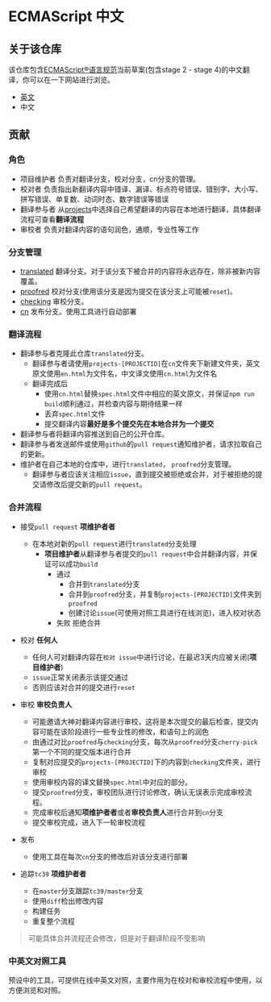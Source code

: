 
ECMAScript 中文
====

## 关于该仓库

该仓库包含[ECMAScript®语言规范](https://github.com/tc39/ecma262)当前草案(包含stage 2 - stage 4)的中文翻译，你可以在一下网站进行浏览。
- [英文](https://tc39.github.io/ecma262/)
- 中文

## 贡献

### 角色
- 项目维护者 负责对翻译分支，校对分支，cn分支的管理。
- 校对者 负责指出新翻译内容中错译、漏译、标点符号错误、错别字、大小写、拼写错误、单复数、动词时态、数字错误等错误
- 翻译参与者 从[projects](/projects)中选择自己希望翻译的内容在本地进行翻译，具体翻译流程可查看**翻译流程**
- 审校者 负责对翻译内容的语句润色，通顺，专业性等工作

### 分支管理

- [translated](/tree/translated) 翻译分支。对于该分支下被合并的内容将永远存在，除非被新内容覆盖。
- [proofred](/tree/proofred) 校对分支(使用该分支是因为提交在该分支上可能被`reset`)。
- [checking](/tree/checking) 审校分支。
- [cn](/tree/cn) 发布分支。使用工具进行自动部署

### 翻译流程

- 翻译参与者克隆此仓库`translated`分支。
  - 翻译参与者请使用`projects-[PROJECTID]`在`cn`文件夹下新建文件夹，英文原文使用`en.html`为文件名，中文译文使用`cn.html`为文件名
  - 翻译完成后
    - 使用`cn.html`替换`spec.html`文件中相应的英文原文，并保证`npm run build`顺利通过，并检查内容与期待结果一样
    - 丢弃`spec.html`文件
    - 提交翻译内容**最好是多个提交先在本地合并为一个提交**
- 翻译参与者将翻译内容推送到自己的公开仓库。
- 翻译参与者发送邮件或使用`github`的`pull request`通知维护者，请求拉取自己的更新。
- 维护者在自己本地的仓库中，进行`translated`， `proofred`分支管理。
  - 翻译参与者应该关注相应`issue`，直到提交被拒绝或合并，对于被拒绝的提交请修改后提交新的`pull request`。

### 合并流程

- 接受`pull request` **项维护者者**
  - 在本地对新的`pull request`进行`translated`分支处理
    - **项目维护者**从翻译参与者提交的`pull request`中合并翻译内容，并保证可以成功`build`
      - 通过
        - 合并到`translated`分支
        - 合并到`proofred`分支，并复制`projects-[PROJECTID]`文件夹到`proofred`
        - 创建讨论`issue`(可使用对照工具进行在线浏览)，进入校对状态
      - 失败 拒绝合并

- 校对 **任何人**
  - 任何人可对翻译内容在`校对 issue`中进行讨论，在最迟3天内应被关闭(**项目维护者**)
  - `issue`正常关闭表示该提交通过
  - 否则应该对合并的提交进行`reset`

- 审校 **审校负责人**
  - 可能邀请大神对翻译内容进行审校，这将是本次提交的最后检查，提交内容可能在该阶段进行一些专业性的修改，和语句上的润色
  - 由通过对比`proofred`与`checking`分支，每次从`proofred`分支`cherry-pick`第一个不同的提交版本进行合并
  - 复制对应提交的`projects-[PROJECTID]`下的内容到`checking`文件夹，进行审校
  - 使用审校内容的译文替换`spec.html`中对应的部分。
  - 提交`proofred`分支，审校团队进行讨论修改，确认无误表示完成审校流程。
  - 完成审校后通知**项维护者者**或者**审校负责人**进行合并到`cn`分支
  - 提交审校完成，进入下一轮审校流程

- 发布
  - 使用工具在每次`cn`分支的修改后对该分支进行部署

- 追踪`tc39` **项维护者者**
  - 在`master`分支跟踪`tc39/master`分支
  - 使用`diff`检出修改内容
  - 构建任务
  - 重复整个流程

> 可能具体合并流程还会修改，但是对于翻译阶段不受影响

### 中英文对照工具

预设中的工具，可提供在线中英文对照，主要作用为在校对和审校流程中使用，以方便浏览和对照。
